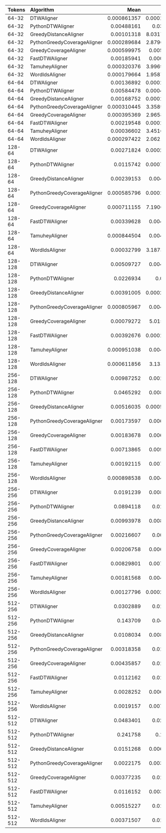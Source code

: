 | Tokens   | Algorithm                   |        Mean |         Std |
|:---------|:----------------------------|------------:|------------:|
| 64-32    | DTWAligner                  | 0.000861357 | 0.000186175 |
| 64-32    | PythonDTWAligner            | 0.00488161  | 0.0384466   |
| 64-32    | GreedyDistanceAligner       | 0.00101318  | 8.03171e-05 |
| 64-32    | PythonGreedyCoverageAligner | 0.000289684 | 2.87963e-05 |
| 64-32    | GreedyCoverageAligner       | 0.000599975 | 0.00527034  |
| 64-32    | FastDTWAligner              | 0.00185941  | 0.00019357  |
| 64-32    | TamuheyAligner              | 0.000320376 | 3.99697e-05 |
| 64-32    | WordIdsAligner              | 0.000179664 | 1.95877e-05 |
| 64-64    | DTWAligner                  | 0.00136892  | 0.000118518 |
| 64-64    | PythonDTWAligner            | 0.00584478  | 0.000417107 |
| 64-64    | GreedyDistanceAligner       | 0.00168752  | 0.000148426 |
| 64-64    | PythonGreedyCoverageAligner | 0.000310445 | 3.35894e-05 |
| 64-64    | GreedyCoverageAligner       | 0.000395369 | 2.96585e-05 |
| 64-64    | FastDTWAligner              | 0.00219548  | 0.000157088 |
| 64-64    | TamuheyAligner              | 0.00036602  | 3.45161e-05 |
| 64-64    | WordIdsAligner              | 0.000297422 | 2.06211e-05 |
| 128-64   | DTWAligner                  | 0.00271824  | 0.000200187 |
| 128-64   | PythonDTWAligner            | 0.0115742   | 0.000744274 |
| 128-64   | GreedyDistanceAligner       | 0.00239153  | 0.00425989  |
| 128-64   | PythonGreedyCoverageAligner | 0.000585796 | 0.000134413 |
| 128-64   | GreedyCoverageAligner       | 0.000711155 | 7.19061e-05 |
| 128-64   | FastDTWAligner              | 0.00339628  | 0.00433525  |
| 128-64   | TamuheyAligner              | 0.000844504 | 0.00459188  |
| 128-64   | WordIdsAligner              | 0.00032799  | 3.18738e-05 |
| 128-128  | DTWAligner                  | 0.00509727  | 0.00440907  |
| 128-128  | PythonDTWAligner            | 0.0226934   | 0.004201    |
| 128-128  | GreedyDistanceAligner       | 0.00391005  | 0.000248378 |
| 128-128  | PythonGreedyCoverageAligner | 0.000805967 | 0.00402241  |
| 128-128  | GreedyCoverageAligner       | 0.00079272  | 5.0157e-05  |
| 128-128  | FastDTWAligner              | 0.00392676  | 0.000197439 |
| 128-128  | TamuheyAligner              | 0.000951038 | 0.00426009  |
| 128-128  | WordIdsAligner              | 0.000611856 | 3.1337e-05  |
| 256-128  | DTWAligner                  | 0.00987252  | 0.00110288  |
| 256-128  | PythonDTWAligner            | 0.0465292   | 0.00897979  |
| 256-128  | GreedyDistanceAligner       | 0.00516035  | 0.000530812 |
| 256-128  | PythonGreedyCoverageAligner | 0.00173597  | 0.00690275  |
| 256-128  | GreedyCoverageAligner       | 0.00183678  | 0.00602486  |
| 256-128  | FastDTWAligner              | 0.00713865  | 0.00992345  |
| 256-128  | TamuheyAligner              | 0.00192115  | 0.00740615  |
| 256-128  | WordIdsAligner              | 0.000898538 | 0.00400415  |
| 256-256  | DTWAligner                  | 0.0191239   | 0.00894593  |
| 256-256  | PythonDTWAligner            | 0.0894118   | 0.0111358   |
| 256-256  | GreedyDistanceAligner       | 0.00993978  | 0.00830519  |
| 256-256  | PythonGreedyCoverageAligner | 0.00216607  | 0.0092726   |
| 256-256  | GreedyCoverageAligner       | 0.00206758  | 0.00684659  |
| 256-256  | FastDTWAligner              | 0.00829801  | 0.00766549  |
| 256-256  | TamuheyAligner              | 0.00181568  | 0.00433226  |
| 256-256  | WordIdsAligner              | 0.00127796  | 0.000218844 |
| 512-256  | DTWAligner                  | 0.0302889   | 0.0120761   |
| 512-256  | PythonDTWAligner            | 0.143709    | 0.0406983   |
| 512-256  | GreedyDistanceAligner       | 0.0108034   | 0.00822557  |
| 512-256  | PythonGreedyCoverageAligner | 0.00318358  | 0.0107403   |
| 512-256  | GreedyCoverageAligner       | 0.00435857  | 0.0134328   |
| 512-256  | FastDTWAligner              | 0.0112162   | 0.0100254   |
| 512-256  | TamuheyAligner              | 0.0028252   | 0.00688869  |
| 512-256  | WordIdsAligner              | 0.0019157   | 0.00707873  |
| 512-512  | DTWAligner                  | 0.0483401   | 0.0218033   |
| 512-512  | PythonDTWAligner            | 0.241758    | 0.103833    |
| 512-512  | GreedyDistanceAligner       | 0.0151268   | 0.00600527  |
| 512-512  | PythonGreedyCoverageAligner | 0.0022175   | 0.00379141  |
| 512-512  | GreedyCoverageAligner       | 0.00377235  | 0.0106682   |
| 512-512  | FastDTWAligner              | 0.0116152   | 0.00300244  |
| 512-512  | TamuheyAligner              | 0.00515227  | 0.0154369   |
| 512-512  | WordIdsAligner              | 0.00371507  | 0.0122044   |
